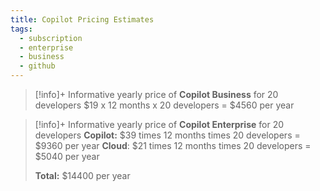 ```yaml
---
title: Copilot Pricing Estimates
tags:
  - subscription
  - enterprise
  - business
  - github
---
```

> [!info]+ Informative yearly price of **Copilot Business** for 20 developers
> $19 x 12 months x 20 developers = $4560 per year

> [!info]+ Informative yearly price of **Copilot Enterprise** for 20 developers
> **Copilot:** $39 times 12 months times 20 developers = $9360 per year
> **Cloud**: $21 times 12 months times 20 developers = $5040 per year
> 
> **Total:** $14400 per year
